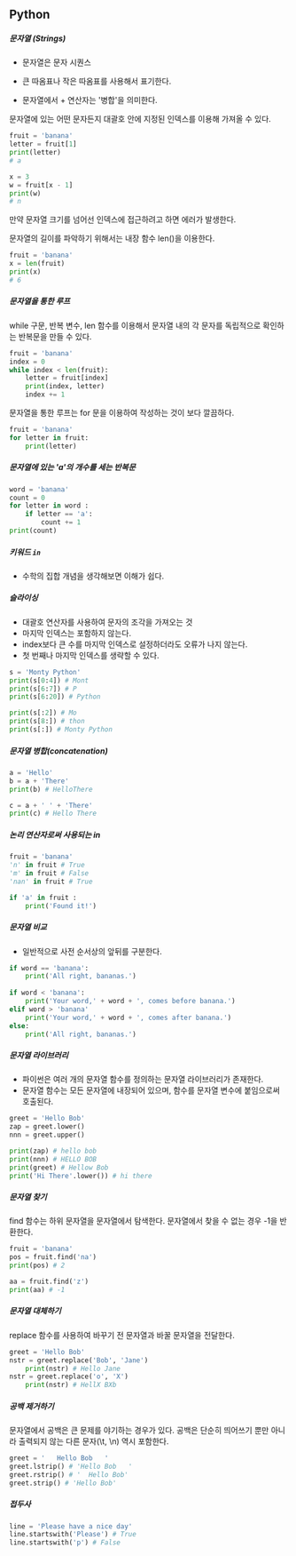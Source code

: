 ## Python

##### 문자열 (Strings)

+ 문자열은 문자 시퀀스

+ 큰 따옴표나 작은 따옴표를 사용해서 표기한다.

+ 문자열에서 + 연산자는 '병합'을 의미한다.



문자열에 있는 어떤 문자든지 대괄호 안에 지정된 인덱스를 이용해 가져올 수 있다.

```python
fruit = 'banana'
letter = fruit[1]
print(letter)
# a

x = 3
w = fruit[x - 1]
print(w)
# n
```

만약 문자열 크기를 넘어선 인덱스에 접근하려고 하면 에러가 발생한다.



문자열의 길이를 파악하기 위해서는 내장 함수 len()을 이용한다.

```python
fruit = 'banana'
x = len(fruit)
print(x)
# 6
```



##### 문자열을 통한 루프

while 구문, 반복 변수, len 함수를 이용해서 문자열 내의 각 문자를 독립적으로 확인하는 반복문을 만들 수 있다.

```python
fruit = 'banana'
index = 0
while index < len(fruit):
    letter = fruit[index]
    print(index, letter)
    index += 1
```

문자열을 통한 루프는 for 문을 이용하여 작성하는 것이 보다 깔끔하다.

```python
fruit = 'banana'
for letter in fruit:
	print(letter)
```



##### 문자열에 있는 'a'의 개수를 세는 반복문

```python
word = 'banana'
count = 0
for letter in word :
    if letter == 'a':
        count += 1
print(count)
```



#####  키워드 `in`

* 수학의 집합 개념을 생각해보면 이해가 쉽다.



##### 슬라이싱

* 대괄호 연산자를 사용하여 문자의 조각을 가져오는 것
* 마지막 인덱스는 포함하지 않는다.
* index보다 큰 수를 마지막 인덱스로 설정하더라도 오류가 나지 않는다.
* 첫 번째나 마지막 인덱스를 생략할 수 있다.

```python
s = 'Monty Python'
print(s[0:4]) # Mont
print(s[6:7]) # P
print(s[6:20]) # Python

print(s[:2]) # Mo
print(s[8:]) # thon
print(s[:]) # Monty Python
```



##### 문자열 병합(concatenation)

```python
a = 'Hello'
b = a + 'There'
print(b) # HelloThere

c = a + ' ' + 'There'
print(c) # Hello There
```



##### 논리 연산자로써 사용되는 in

```python
fruit = 'banana'
'n' in fruit # True
'm' in fruit # False
'nan' in fruit # True

if 'a' in fruit :
    print('Found it!')
```



##### 문자열 비교

+ 일반적으로 사전 순서상의 앞뒤를 구분한다.

```python
if word == 'banana':
    print('All right, bananas.')
    
if word < 'banana':
    print('Your word,' + word + ', comes before banana.')
elif word > 'banana'
	print('Your word,' + word + ', comes after banana.')
else:
    print('All right, bananas.')
```



##### 문자열 라이브러리

+ 파이썬은 여러 개의 문자열 함수를 정의하는 문자열 라이브러리가 존재한다.
+ 문자열 함수는 모든 문자열에 내장되어 있으며, 함수를 문자열 변수에 붙임으로써 호출된다.

```python
greet = 'Hello Bob'
zap = greet.lower()
nnn = greet.upper()

print(zap) # hello bob
print(nnn) # HELLO BOB
print(greet) # Hellow Bob
print('Hi There'.lower()) # hi there
```



##### 문자열 찾기

find 함수는 하위 문자열을 문자열에서 탐색한다. 문자열에서 찾을 수 없는 경우 -1을 반환한다.

```python
fruit = 'banana'
pos = fruit.find('na')
print(pos) # 2

aa = fruit.find('z')
print(aa) # -1
```



##### 문자열 대체하기

replace 함수를 사용하여 바꾸기 전 문자열과 바꿀 문자열을 전달한다.

```python
greet = 'Hello Bob'
nstr = greet.replace('Bob', 'Jane')
	print(nstr)	# Hello Jane
nstr = greet.replace('o', 'X')
	print(nstr) # HellX BXb
```



##### 공백 제거하기

문자열에서 공백은 큰 문제를 야기하는 경우가 있다. 공백은 단순히 띄어쓰기 뿐만 아니라 출력되지 않는 다른 문자(\t, \n) 역시 포함한다. 

```python
greet = '	Hello Bob   '
greet.lstrip() # 'Hello Bob   '
greet.rstrip() # '	Hello Bob'
greet.strip() # 'Hello Bob'
```



##### 접두사

```python
line = 'Please have a nice day'
line.startswith('Please') # True
line.startswith('p') # False
```

 
